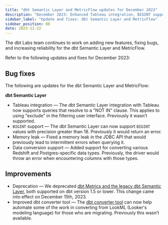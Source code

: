```yaml
---
title: "dbt Semantic Layer and MetricFlow updates for December 2023"
description: "December 2023: Enhanced Tableau integration, BIGINT support, LookML to MetricFlow conversion, and deprecation of legacy features."
sidebar_label: "Update and fixes: dbt Semantic Layer and MetricFlow"
sidebar_position: 08
date: 2023-12-22
---
```

The dbt Labs team continues to work on adding new features, fixing bugs, and increasing reliability for the dbt Semantic Layer and MetricFlow.

Refer to the following updates and fixes for December 2023:

## Bug fixes

The following are updates for the dbt Semantic Layer and MetricFlow:

**dbt Semantic Layer**

- Tableau integration &mdash; The dbt Semantic Layer integration with Tableau now supports queries that resolve to a "NOT IN" clause. This applies to using "exclude" in the filtering user interface. Previously it wasn’t supported.
- `BIGINT` support &mdash; The dbt Semantic Layer can now support `BIGINT` values with precision greater than 18. Previously it would return an error.
- Memory leak &mdash; Fixed a memory leak in the JDBC API that would previously lead to intermittent errors when querying it.
- Data conversion support &mdash; Added support for converting various Redshift and Postgres-specific data types. Previously, the driver would throw an error when encountering columns with those types.


## Improvements

- Deprecation &mdash; We deprecated [dbt Metrics and the legacy dbt Semantic Layer](/docs/dbt-versions/release-notes/Dec-2023/legacy-sl), both supported on dbt version 1.5 or lower. This change came into effect on December 15th, 2023.
- Improved dbt converter tool &mdash; The [dbt converter tool](https://github.com/dbt-labs/dbt-converter) can now help automate some of the work in converting from LookML (Looker's modeling language) for those who are migrating. Previously this wasn’t available. 

